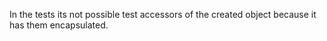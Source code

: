 In the tests its not possible test accessors  of the created object because it has them encapsulated.